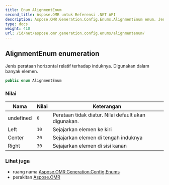 ```yaml
---
title: Enum AlignmentEnum
second_title: Aspose.OMR untuk Referensi .NET API
description: Aspose.OMR.Generation.Config.Enums.AlignmentEnum enum. Jenis perataan horizontal relatif terhadap induknya. Digunakan dalam banyak elemen.
type: docs
weight: 410
url: /id/net/aspose.omr.generation.config.enums/alignmentenum/
---
```

## AlignmentEnum enumeration

Jenis perataan horizontal relatif terhadap induknya. Digunakan dalam banyak elemen.

```csharp
public enum AlignmentEnum
```

### Nilai

| Nama | Nilai | Keterangan |
| --- | --- | --- |
| undefined | `0` | Perataan tidak diatur. Nilai default akan digunakan. |
| Left | `10` | Sejajarkan elemen ke kiri |
| Center | `20` | Sejajarkan elemen di tengah induknya |
| Right | `30` | Sejajarkan elemen di sisi kanan |

### Lihat juga

* ruang nama [Aspose.OMR.Generation.Config.Enums](../../aspose.omr.generation.config.enums/)
* perakitan [Aspose.OMR](../../)


